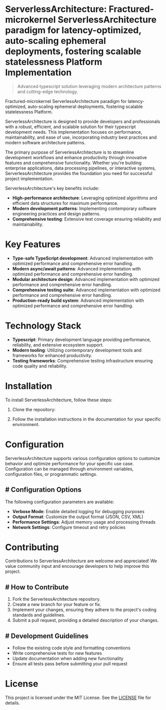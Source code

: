<!-- fallback_ServerlessArchitecture_20250810020809_19544 -->

# ServerlessArchitecture: Fractured-microkernel ServerlessArchitecture paradigm for latency-optimized, auto-scaling ephemeral deployments, fostering scalable statelessness Platform Implementation
> Advanced typescript solution leveraging modern architecture patterns and cutting-edge technology.

Fractured-microkernel ServerlessArchitecture paradigm for latency-optimized, auto-scaling ephemeral deployments, fostering scalable statelessness Platform.

ServerlessArchitecture is designed to provide developers and professionals with a robust, efficient, and scalable solution for their typescript development needs. This implementation focuses on performance, maintainability, and ease of use, incorporating industry best practices and modern software architecture patterns.

The primary purpose of ServerlessArchitecture is to streamline development workflows and enhance productivity through innovative features and comprehensive functionality. Whether you're building enterprise applications, data processing pipelines, or interactive systems, ServerlessArchitecture provides the foundation you need for successful project implementation.

ServerlessArchitecture's key benefits include:

* **High-performance architecture**: Leveraging optimized algorithms and efficient data structures for maximum performance.
* **Modern development patterns**: Implementing contemporary software engineering practices and design patterns.
* **Comprehensive testing**: Extensive test coverage ensuring reliability and maintainability.

# Key Features

* **Type-safe TypeScript development**: Advanced implementation with optimized performance and comprehensive error handling.
* **Modern async/await patterns**: Advanced implementation with optimized performance and comprehensive error handling.
* **Modular architecture design**: Advanced implementation with optimized performance and comprehensive error handling.
* **Comprehensive testing suite**: Advanced implementation with optimized performance and comprehensive error handling.
* **Production-ready build system**: Advanced implementation with optimized performance and comprehensive error handling.

# Technology Stack

* **Typescript**: Primary development language providing performance, reliability, and extensive ecosystem support.
* **Modern tooling**: Utilizing contemporary development tools and frameworks for enhanced productivity.
* **Testing frameworks**: Comprehensive testing infrastructure ensuring code quality and reliability.

# Installation

To install ServerlessArchitecture, follow these steps:

1. Clone the repository:


2. Follow the installation instructions in the documentation for your specific environment.

# Configuration

ServerlessArchitecture supports various configuration options to customize behavior and optimize performance for your specific use case. Configuration can be managed through environment variables, configuration files, or programmatic settings.

## # Configuration Options

The following configuration parameters are available:

* **Verbose Mode**: Enable detailed logging for debugging purposes
* **Output Format**: Customize the output format (JSON, CSV, XML)
* **Performance Settings**: Adjust memory usage and processing threads
* **Network Settings**: Configure timeout and retry policies

# Contributing

Contributions to ServerlessArchitecture are welcome and appreciated! We value community input and encourage developers to help improve this project.

## # How to Contribute

1. Fork the ServerlessArchitecture repository.
2. Create a new branch for your feature or fix.
3. Implement your changes, ensuring they adhere to the project's coding standards and guidelines.
4. Submit a pull request, providing a detailed description of your changes.

## # Development Guidelines

* Follow the existing code style and formatting conventions
* Write comprehensive tests for new features
* Update documentation when adding new functionality
* Ensure all tests pass before submitting your pull request

# License

This project is licensed under the MIT License. See the [LICENSE](https://github.com/laurindoisaac/ServerlessArchitecture/blob/main/LICENSE) file for details.
